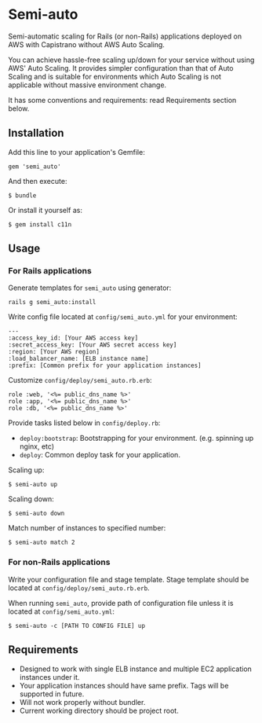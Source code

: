 Semi-auto
=========

Semi-automatic scaling for Rails (or non-Rails) applications deployed on AWS
with Capistrano without AWS Auto Scaling.

You can achieve hassle-free scaling up/down for your service without using
AWS' Auto Scaling. It provides simpler configuration than that of Auto Scaling
and is suitable for environments which Auto Scaling is not applicable without
massive environment change.

It has some conventions and requirements: read Requirements section below.

Installation
------------

Add this line to your application's Gemfile:

    gem 'semi_auto'

And then execute:

    $ bundle

Or install it yourself as:

    $ gem install c11n

Usage
-----

### For Rails applications

Generate templates for `semi_auto` using generator:

    rails g semi_auto:install

Write config file located at `config/semi_auto.yml` for your environment:

    ---
    :access_key_id: [Your AWS access key]
    :secret_access_key: [Your AWS secret access key]
    :region: [Your AWS region]
    :load_balancer_name: [ELB instance name]
    :prefix: [Common prefix for your application instances]

Customize `config/deploy/semi_auto.rb.erb`:

    role :web, '<%= public_dns_name %>'
    role :app, '<%= public_dns_name %>'
    role :db, '<%= public_dns_name %>'

Provide tasks listed below in `config/deploy.rb`:

  - `deploy:bootstrap`: Bootstrapping for your environment. (e.g. spinning up
                        nginx, etc)
  - `deploy`: Common deploy task for your application.

Scaling up:

    $ semi-auto up

Scaling down:

    $ semi-auto down

Match number of instances to specified number:

    $ semi-auto match 2

### For non-Rails applications

Write your configuration file and stage template. Stage template should be
located at `config/deploy/semi_auto.rb.erb`.

When running `semi_auto`, provide path of configuration file unless it is
located at `config/semi_auto.yml`:

    $ semi-auto -c [PATH TO CONFIG FILE] up

Requirements
------------

  - Designed to work with single ELB instance and multiple EC2 application
    instances under it.
  - Your application instances should have same prefix. Tags will be supported
    in future.
  - Will not work properly without bundler.
  - Current working directory should be project root.
